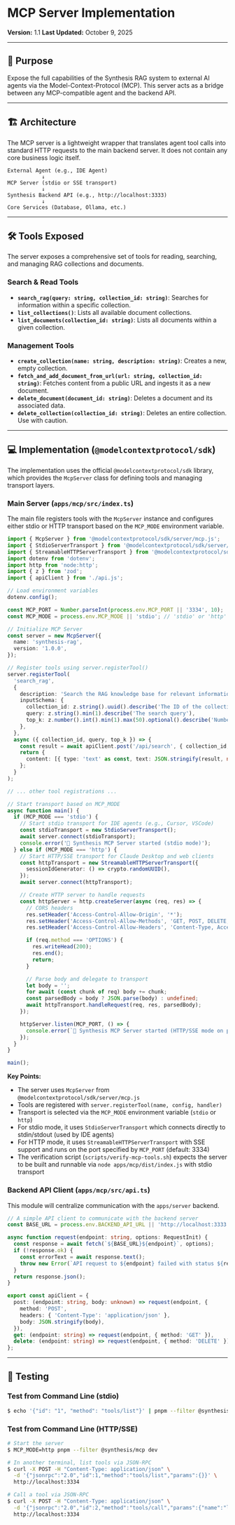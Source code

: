 # MCP Server Implementation
**Version:** 1.1
**Last Updated:** October 9, 2025

---

## 🎯 Purpose

Expose the full capabilities of the Synthesis RAG system to external AI agents via the Model-Context-Protocol (MCP). This server acts as a bridge between any MCP-compatible agent and the backend API.

---

## 🏗️ Architecture

The MCP server is a lightweight wrapper that translates agent tool calls into standard HTTP requests to the main backend server. It does not contain any core business logic itself.

```
External Agent (e.g., IDE Agent)
           ↓
MCP Server (stdio or SSE transport)
           ↓
Synthesis Backend API (e.g., http://localhost:3333)
           ↓
Core Services (Database, Ollama, etc.)
```

---

## 🛠️ Tools Exposed

The server exposes a comprehensive set of tools for reading, searching, and managing RAG collections and documents.

### Search & Read Tools
- **`search_rag(query: string, collection_id: string)`**: Searches for information within a specific collection.
- **`list_collections()`**: Lists all available document collections.
- **`list_documents(collection_id: string)`**: Lists all documents within a given collection.

### Management Tools
- **`create_collection(name: string, description: string)`**: Creates a new, empty collection.
- **`fetch_and_add_document_from_url(url: string, collection_id: string)`**: Fetches content from a public URL and ingests it as a new document.
- **`delete_document(document_id: string)`**: Deletes a document and its associated data.
- **`delete_collection(collection_id: string)`**: Deletes an entire collection. Use with caution.

---

## 💻 Implementation (`@modelcontextprotocol/sdk`)

The implementation uses the official `@modelcontextprotocol/sdk` library, which provides the `McpServer` class for defining tools and managing transport layers.

### Main Server (`apps/mcp/src/index.ts`)

The main file registers tools with the `McpServer` instance and configures either stdio or HTTP transport based on the `MCP_MODE` environment variable.

```typescript
import { McpServer } from '@modelcontextprotocol/sdk/server/mcp.js';
import { StdioServerTransport } from '@modelcontextprotocol/sdk/server/stdio.js';
import { StreamableHTTPServerTransport } from '@modelcontextprotocol/sdk/server/streamableHttp.js';
import dotenv from 'dotenv';
import http from 'node:http';
import { z } from 'zod';
import { apiClient } from './api.js';

// Load environment variables
dotenv.config();

const MCP_PORT = Number.parseInt(process.env.MCP_PORT || '3334', 10);
const MCP_MODE = process.env.MCP_MODE || 'stdio'; // 'stdio' or 'http'

// Initialize MCP Server
const server = new McpServer({
  name: 'synthesis-rag',
  version: '1.0.0',
});

// Register tools using server.registerTool()
server.registerTool(
  'search_rag',
  {
    description: 'Search the RAG knowledge base for relevant information and return matching chunks with citations.',
    inputSchema: {
      collection_id: z.string().uuid().describe('The ID of the collection to search'),
      query: z.string().min(1).describe('The search query'),
      top_k: z.number().int().min(1).max(50).optional().describe('Number of results to return (default: 5)'),
    },
  },
  async ({ collection_id, query, top_k }) => {
    const result = await apiClient.post('/api/search', { collection_id, query, top_k });
    return {
      content: [{ type: 'text' as const, text: JSON.stringify(result, null, 2) }],
    };
  }
);

// ... other tool registrations ...

// Start transport based on MCP_MODE
async function main() {
  if (MCP_MODE === 'stdio') {
    // Start stdio transport for IDE agents (e.g., Cursor, VSCode)
    const stdioTransport = new StdioServerTransport();
    await server.connect(stdioTransport);
    console.error('🚀 Synthesis MCP Server started (stdio mode)');
  } else if (MCP_MODE === 'http') {
    // Start HTTP/SSE transport for Claude Desktop and web clients
    const httpTransport = new StreamableHTTPServerTransport({
      sessionIdGenerator: () => crypto.randomUUID(),
    });
    await server.connect(httpTransport);

    // Create HTTP server to handle requests
    const httpServer = http.createServer(async (req, res) => {
      // CORS headers
      res.setHeader('Access-Control-Allow-Origin', '*');
      res.setHeader('Access-Control-Allow-Methods', 'GET, POST, DELETE, OPTIONS');
      res.setHeader('Access-Control-Allow-Headers', 'Content-Type, Accept');

      if (req.method === 'OPTIONS') {
        res.writeHead(200);
        res.end();
        return;
      }

      // Parse body and delegate to transport
      let body = '';
      for await (const chunk of req) body += chunk;
      const parsedBody = body ? JSON.parse(body) : undefined;
      await httpTransport.handleRequest(req, res, parsedBody);
    });

    httpServer.listen(MCP_PORT, () => {
      console.error(`🚀 Synthesis MCP Server started (HTTP/SSE mode on port ${MCP_PORT})`);
    });
  }
}

main();

```

**Key Points:**

- The server uses `McpServer` from `@modelcontextprotocol/sdk/server/mcp.js`
- Tools are registered with `server.registerTool(name, config, handler)`
- Transport is selected via the `MCP_MODE` environment variable (`stdio` or `http`)
- For stdio mode, it uses `StdioServerTransport` which connects directly to stdin/stdout (used by IDE agents)
- For HTTP mode, it uses `StreamableHTTPServerTransport` with SSE support and runs on the port specified by `MCP_PORT` (default: 3334)
- The verification script (`scripts/verify-mcp-tools.sh`) expects the server to be built and runnable via `node apps/mcp/dist/index.js` with stdio transport

### Backend API Client (`apps/mcp/src/api.ts`)

This module will centralize communication with the `apps/server` backend.

```typescript
// A simple API client to communicate with the backend server
const BASE_URL = process.env.BACKEND_API_URL || 'http://localhost:3333';

async function request(endpoint: string, options: RequestInit) {
  const response = await fetch(`${BASE_URL}${endpoint}`, options);
  if (!response.ok) {
    const errorText = await response.text();
    throw new Error(`API request to ${endpoint} failed with status ${response.status}: ${errorText}`);
  }
  return response.json();
}

export const apiClient = {
  post: (endpoint: string, body: unknown) => request(endpoint, {
    method: 'POST',
    headers: { 'Content-Type': 'application/json' },
    body: JSON.stringify(body),
  }),
  get: (endpoint: string) => request(endpoint, { method: 'GET' }),
  delete: (endpoint: string) => request(endpoint, { method: 'DELETE' }),
};
```

---

## 🧪 Testing

### Test from Command Line (stdio)
```bash
$ echo '{"id": "1", "method": "tools/list"}' | pnpm --filter @synthesis/mcp dev
```

### Test from Command Line (HTTP/SSE)
```bash
# Start the server
$ MCP_MODE=http pnpm --filter @synthesis/mcp dev

# In another terminal, list tools via JSON-RPC
$ curl -X POST -H "Content-Type: application/json" \
  -d '{"jsonrpc":"2.0","id":1,"method":"tools/list","params":{}}' \
  http://localhost:3334

# Call a tool via JSON-RPC
$ curl -X POST -H "Content-Type: application/json" \
  -d '{"jsonrpc":"2.0","id":2,"method":"tools/call","params":{"name":"list_collections","arguments":{}}}' \
  http://localhost:3334
```